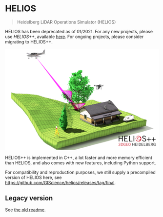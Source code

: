 # HELIOS

> Heidelberg LiDAR Operations Simulator (HELIOS)

HELIOS has been deprecated as of 01/2021. For any new projects, please use *HELIOS++*, available [here](https://github.com/3dgeo-heidelberg/helios). For ongoing projects, please consider migrating to HELIOS++.

![HELIOS++](h++-teaser.png)

HELIOS++ is implemented in C++, a lot faster and more memory efficient than HELIOS, and also comes with new features, including Python support.

For compatibility and reproduction purposes, we still supply a precompiled version of HELIOS here, see https://github.com/GIScience/helios/releases/tag/final.


## Legacy version

See [the old readme](README-old.md).
